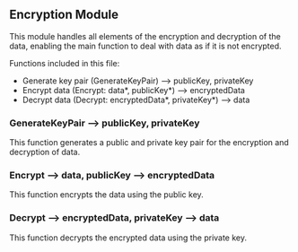 ## Encryption Module
This  module handles all elements of the encryption and decryption of the data, enabling the main function to deal with data as if it is not encrypted.

Functions included in this file:
- Generate key pair (GenerateKeyPair) --> publicKey, privateKey
- Encrypt data (Encrypt: data*, publicKey*) --> encryptedData
- Decrypt data (Decrypt: encryptedData*, privateKey*) --> data

### GenerateKeyPair --> publicKey, privateKey
This function generates a public and private key pair for the encryption and decryption of data.

### Encrypt --> data, publicKey --> encryptedData
This function encrypts the data using the public key.

### Decrypt --> encryptedData, privateKey --> data
This function decrypts the encrypted data using the private key.